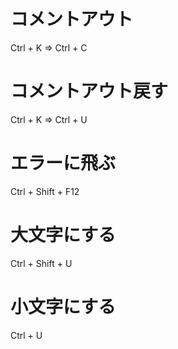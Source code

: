 # コメントアウト
Ctrl + K => Ctrl + C

# コメントアウト戻す
Ctrl + K => Ctrl + U

# エラーに飛ぶ    
Ctrl + Shift + F12

# 大文字にする
 Ctrl + Shift + U
 
# 小文字にする
 Ctrl + U
 
 